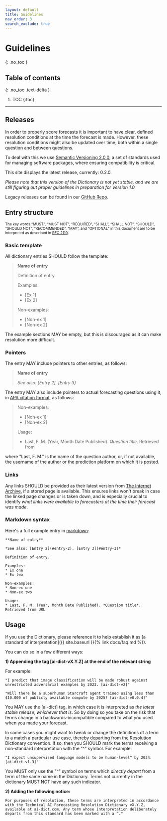 ```yaml
---
layout: default
title: Guidelines
nav_order: 3
search_exclude: true
---
```


# Guidelines
{: .no_toc }

## Table of contents
{: .no_toc .text-delta }

1. TOC
{:toc}

---

## Releases

In order to properly score forecasts it is important to have clear, defined
resolution conditions at the time the forecast is made. However, these resolution
conditions might also be updated over time, both within a single question and
between questions.

To deal with this we use [Semantic Versioning 2.0.0](https://semver.org/),
a set of standards used for managing software packages, where ensuring
compatibility is critical.

This site displays the latest release, currently: 0.2.0.

*Please note that this version of the Dictionary is not yet stable, and we are
still figuring out proper guidelines in preparation for Version 1.0.*

Legacy releases can be found in our [GitHub Repo](https://github.com/parallel-forecast/AI-dict/releases).

## Entry structure


<small>The key words “MUST”, “MUST NOT”, “REQUIRED”, “SHALL”, “SHALL NOT”, “SHOULD”, “SHOULD NOT”, “RECOMMENDED”,
“MAY”, and “OPTIONAL” in this document are to be interpreted as described in [RFC 2119](https://tools.ietf.org/html/rfc2119).</small>

### Basic template

All dictionary entries SHOULD follow the template:

> **Name of entry**
>
> Definition of entry.
>
> Examples:
> * [Ex 1]
> * [Ex 2]
>
> Non-examples:
> * [Non-ex 1]
> * [Non-ex 2]


The example sections MAY be empty, but this is discouraged as it can make
resolution more difficult.

### Pointers

The entry MAY include pointers to other entries, as follows:

> **Name of entry**
>
> *See also: [Entry 2], [Entry 3]*

The entry MAY also include pointers to actual forecasting questions using it,
in [APA citation format](http://www.easybib.com/reference/guide/apa/website), as follows:

> Non-examples:
> * [Non-ex 1]
> * [Non-ex 2]
>
> Usage:
> * Last, F. M. (Year, Month Date Published). *Question title*. Retrieved from <URL>

where "Last, F. M." is the name of the question author, or, if not available,
the username of the author or the prediction platform on which it is posted.

### Links

Any links SHOULD be provided as their latest version from [The Internet Archive](https://archive.org/web/),
if a stored page is available. This ensures links won't break in case the linked page
changes or is taken down, and is especially crucial to identify *what links were
available to forecasters at the time their forecast was made*.

### Markdown syntax

Here's a full example entry in [markdown](https://github.com/adam-p/markdown-here/wiki/Markdown-Cheatsheet):

```
**Name of entry**

*See also: [Entry 2](#entry-2), [Entry 3](#entry-3)*

Definition of entry.

Examples:
* Ex one
* Ex two

Non-examples:
* Non-ex one
* Non-ex two

Usage:
* Last, F. M. (Year, Month Date Published). *Question title*. Retrieved from URL
```

## Usage

If you use the Dictionary, please reference it to help establish it as [a standard
of interpretation]({{ site.baseurl }}{% link docs/faq.md %}).

You can do so in a few different ways:

**1) Appending the tag [ai-dict-vX.Y.Z] at the end of the relevant string**

For example:

`"I predict that image classification will be made robust against unrestricted
adversarial examples by 2023. [ai-dict-v2]"`

`"Will there be a superhuman Starcraft agent trained using less than $10.000 of publicly available compute by 2025? [ai-dict-v0.0.4]"`

You MAY use the [ai-dict] tag, in which case it is interpreted as *the latest stable release, whichever that is*.
So by doing so you take on the risk that terms change in a backwards-incompatible compared to what you used when you made your forecast.

In some cases you might want to tweak or change the definitions of a term to a match
a particular use case, thereby departing from the Resolution Dictionary convention.
If so, then you SHOULD mark the terms receiving a non-standard interpretation with the "^" symbol. For example:

`"I expect unsupervised language models to be human-level^ by 2024. [ai-dict-v1.3]"`

You MUST only use the "^" symbol on terms which *directly depart* from a term
of the same name in the Dictionary. Terms not currently in the dictionary  MUST NOT
have any such indicator.

**2) Adding the following notice:**

```
For purposes of resolution, these terms are interpreted in accordance with the Technical AI Forecasting Resolution Dictionary vX.Y.Z, available at ai-dict.com. Any term whose interpretation deliberately departs from this standard has been marked with a ^."
```

